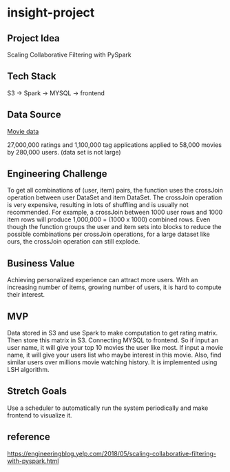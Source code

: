 # insight-project

## Project Idea
Scaling Collaborative Filtering with PySpark

## Tech Stack
S3 -> Spark -> MYSQL -> frontend

## Data Source
[Movie data](https://grouplens.org/datasets/movielens/)

27,000,000 ratings and 1,100,000 tag applications applied to 58,000 movies by 280,000 users.
(data set is not large)

## Engineering Challenge

To get all combinations of (user, item) pairs, the function uses the crossJoin operation between user DataSet and item DataSet. The crossJoin operation is very expensive, resulting in lots of shuffling and is usually not recommended. For example, a crossJoin between 1000 user rows and 1000 item rows will produce 1,000,000 = (1000 x 1000) combined rows. Even though the function groups the user and item sets into blocks to reduce the possible combinations per crossJoin operations, for a large dataset like ours, the crossJoin operation can still explode.

## Business Value

Achieving personalized experience can attract more users. With an increasing number of items, growing number of users, it is hard to compute their interest. 

## MVP

Data stored in S3 and use Spark to make computation to get rating matrix. Then store this matrix in S3. Connecting MYSQL to frontend. So if input an user name, it will give your top 10 movies the user like most. If input a movie name, it will give your users list who maybe interest in this movie. Also, find similar users over millions movie watching history. It is implemented using LSH algorithm.

## Stretch Goals
Use a scheduler to automatically run the system periodically and make frontend to visualize it.

## reference
https://engineeringblog.yelp.com/2018/05/scaling-collaborative-filtering-with-pyspark.html
